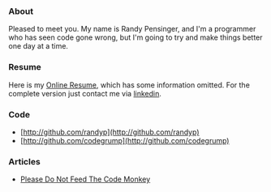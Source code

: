 ### About
Pleased to meet you. My name is Randy Pensinger, and I'm a programmer who has seen code gone wrong, but I'm going to try and make things better one day at a time.

### Resume
Here is my [Online Resume](http://github.com/randyp/resume), which has some information omitted. For the complete version just contact me via [linkedin](https://www.linkedin.com/pub/randy-pensinger/78/b83/460).

### Code
* [http://github.com/randyp](http://github.com/randyp)
* [http://github.com/codegrump](http://github.com/codegrump)

### Articles

* [Please Do Not Feed The Code Monkey](please-do-not-feed-the-code-monkey.html)
